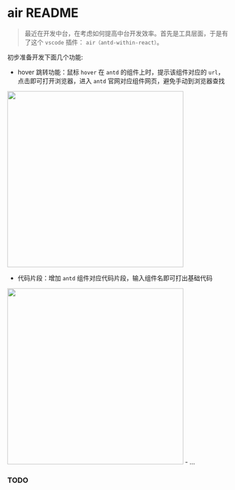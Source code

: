 # air README
> 最近在开发中台，在考虑如何提高中台开发效率。首先是工具层面，于是有了这个 `vscode` 插件： `air（antd-within-react）`。

初步准备开发下面几个功能:
- hover 跳转功能：鼠标 `hover` 在 `antd` 的组件上时，提示该组件对应的 `url`，点击即可打开浏览器，进入 `antd` 官网对应组件网页，避免手动到浏览器查找
<img src="https://askybig.github.io/ImageStore/antd_link.png" width="400">

- 代码片段：增加 `antd` 组件对应代码片段，输入组件名即可打出基础代码
<img src="https://askybig.github.io/ImageStore/select.gif" width="400">
- ...

### TODO
